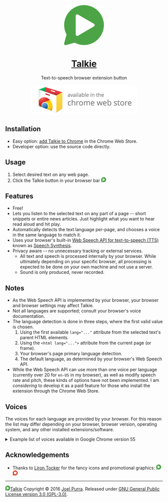 <p align="center">
  <a href="https://github.com/joelpurra/talkie"><img src="resources/icon/icon-play/icon-128x128.png" alt="Talkie logotype, a speech bubble with a play button inside" width="128" height="128" border="0" /></a>
</p>
<h1 align="center">
  <a href="https://github.com/joelpurra/talkie">Talkie</a>
</h1>
<p align="center">
  Text-to-speech browser extension button
</p>
<p align="center">
  <a href="https://chrome.google.com/webstore/detail/talkie/enfbcfmmdpdminapkflljhbfeejjhjjk"><img src="resources/chrome-web-store/ChromeWebStore_Badge_v2_340x96.png" alt="Talkie is available for installation from the Chrome Web Store" width="340" height="96" border="0" /></a>
</p>



## Installation

- Easy option: <a href="https://chrome.google.com/webstore/detail/talkie/enfbcfmmdpdminapkflljhbfeejjhjjk">add Talkie to Chrome</a> in the Chrome Web Store.
- Developer option: use the source code directly.

## Usage

1. Select desired text on any web page.
1. Click the Talkie button in your browser bar <img src="resources/icon/icon-play/icon-16x16.png" alt="Talkie play button" width="16" height="16" border="0" />



## Features

- Free!
- Lets you listen to the selected text on any part of a page -- short snippets or entire news articles. Just highlight what you want to hear read aloud and hit play.
- Automatically detects the text language per-page, and chooses a voice in the same language to match it.
- Uses your browser's built-in [Web Speech API for text-to-speech (TTS)](https://www.w3.org/community/speech-api/) known as [Speech Synthesis](https://dvcs.w3.org/hg/speech-api/raw-file/9a0075d25326/speechapi.html#tts-section).
- Privacy aware -- no unnecessary tracking or external services.
  - All text and speech is processed internally by your browser. While ultimately depending on your specific browser, all processing is expected to be done on your own machine and not use a server.
  - Sound is only produced, never recorded.



## Notes

- As the Web Speech API is implemented by your browser, your browser and browser settings may affect Talkie.
- Not all languages are supported; consult your browser's voice documentation.
- The language detection is done in three steps, where the first valid value is chosen.
  1. Using the first available `lang="..."` attribute from the selected text's parent HTML elements.
  1. Using the `<html lang="...">` attribute from the current page (or frame).
  1. Your browser's page primary language detection.
  1. The default language, as determined by your browser's Web Speech API.
- While the Web Speech API can use more than one voice per language (currently over 20 for `en-US` in my browser), as well as modify speech rate and pitch, these kinds of options have not been implemented. I am *considering* to develop it as a paid feature for those who install the extension through the Chrome Web Store.



## Voices

The voices for each language are provided by your browser. For this reason the list may differ depending on your browser, browser version, operating system, and any other installed extensions/software.

<details>
  <summary>Example list of voices available in Google Chrome version 55</summary>

The total number of voices is 83.

  <ul>
    <li><strong>ar-SA:</strong> Tarik</li>
    <li><strong>cs-CZ:</strong> Zuzana</li>
    <li><strong>da-DK:</strong> Sara</li>
    <li><strong>de-DE:</strong> Anna, Google Deutsch</li>
    <li><strong>el-GR:</strong> Melina</li>
    <li><strong>en: Fi</strong>ona</li>
    <li><strong>en-AU:</strong> Karen</li>
    <li><strong>en-GB:</strong> Daniel, Google UK English Female, Google UK English Male</li>
    <li><strong>en-IE:</strong> Moira</li>
    <li><strong>en-IN:</strong> Veena</li>
    <li><strong>en-US:</strong> Agnes, Albert, Alex, Bad News, Bahh, Bells, Boing, Bruce, Bubbles, Cellos, Deranged, Fred, Good News, Google US English, Hysterical, Junior, Kathy, Pipe Organ, Princess, Ralph, Samantha, Trinoids, Vicki, Victoria, Whisper, Zarvox</li>
    <li><strong>en-ZA:</strong> Tessa</li>
    <li><strong>es-AR:</strong> Diego</li>
    <li><strong>es-ES:</strong> Google español, Monica</li>
    <li><strong>es-MX:</strong> Paulina</li>
    <li><strong>es-US:</strong> Google español de Estados Unidos</li>
    <li><strong>fi-FI:</strong> Satu</li>
    <li><strong>fr-CA:</strong> Amelie</li>
    <li><strong>fr-FR:</strong> Google français, Thomas</li>
    <li><strong>he-IL:</strong> Carmit</li>
    <li><strong>hi-IN:</strong> Google हिन्दी, Lekha</li>
    <li><strong>hu-HU:</strong> Mariska</li>
    <li><strong>id-ID:</strong> Damayanti, Google Bahasa Indonesia</li>
    <li><strong>it-IT:</strong> Alice, Google italiano</li>
    <li><strong>ja-JP:</strong> Google 日本語, Kyoko</li>
    <li><strong>ko-KR:</strong> Google 한국의, Yuna</li>
    <li><strong>nb-NO:</strong> Nora</li>
    <li><strong>nl-BE:</strong> Ellen</li>
    <li><strong>nl-NL:</strong> Google Nederlands, Xander</li>
    <li><strong>pl-PL:</strong> Google polski, Zosia</li>
    <li><strong>pt-BR:</strong> Google português do Brasil, Luciana</li>
    <li><strong>pt-PT:</strong> Joana</li>
    <li><strong>ro-RO:</strong> Ioana</li>
    <li><strong>ru-RU:</strong> Google русский, Milena</li>
    <li><strong>sk-SK:</strong> Laura</li>
    <li><strong>sv-SE:</strong> Alva</li>
    <li><strong>th-TH:</strong> Kanya</li>
    <li><strong>tr-TR:</strong> Yelda</li>
    <li><strong>zh-CN:</strong> Google 普通话（中国大陆）, Ting-Ting</li>
    <li><strong>zh-HK:</strong> Google 粤語（香港）, Sin-ji</li>
    <li><strong>zh-TW:</strong> Google 國語（臺灣）, Mei-Jia</li>
    </ul>
</details>



## Acknowledgements

- Thanks to [Liron Tocker](http://liron.de/) for the fancy icons and promotional graphics: <img src="resources/icon/icon-play/icon-16x16.png" alt="Talkie play button" width="16" height="16" border="0" /> <img src="resources/icon/icon-stop/icon-16x16.png" alt="Talkie stop button" width="16" height="16" border="0" />



---

<a href="https://github.com/joelpurra/talkie"><img src="resources/icon/icon-play/icon-16x16.png" alt="Talkie play button" width="16" height="16" border="0" />Talkie</a> Copyright &copy; 2016 [Joel Purra](https://joelpurra.com/). Released under [GNU General Public License version 3.0 (GPL-3.0)](https://www.gnu.org/licenses/gpl.html).
